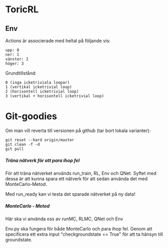 ﻿# ToricRL

## Env

Actions är associerade med heltal på följande vis:

	upp: 0
	ner: 1
	vänster: 2
	höger: 3

Grundtillstånd:

  	0 (inga icketriviala loopar)
  	1 (vertikal icketrivial loop)
	2 (horisontell icketrivial loop)
	3 (vertikal + horisontell icketrivial loop)

# Git-goodies

Om man vill reverta till versionen på github (tar bort lokala varianter):

	git reset --hard origin/master
	git clean -f -d
	git pull

##### Träna nätverk för att para ihop fel #####

För att träna nätverket används run_train, RL, Env och QNet. Syftet med dessa är att kunna
spara ett nätverk för att sedan använda det med MonteCarlo-Metod.

Med run_ready kan vi testa det sparade nätverket på ny data!

##### MonteCarlo - Metod #####
Här ska vi använda oss av runMC, RLMC, QNet och Env


Env.py ska fungera för både MonteCarlo och para ihop fel. Genom att specificera ett
extra input "checkgroundstate == True" för att ta hänsyn till groundstate.
